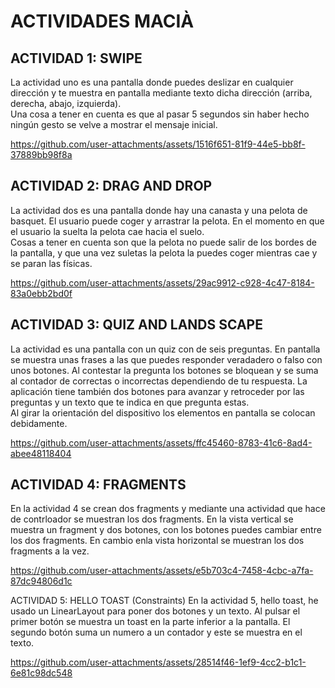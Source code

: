 # ACTIVIDADES MACIÀ

## ACTIVIDAD 1: SWIPE
  La actividad uno es una pantalla donde puedes deslizar en cualquier dirección y te muestra en pantalla mediante texto dicha dirección (arriba, derecha, abajo, izquierda).  
  Una cosa a tener en cuenta es que al pasar 5 segundos sin haber hecho ningún gesto se velve a mostrar el mensaje inicial.  
    
https://github.com/user-attachments/assets/1516f651-81f9-44e5-bb8f-37889bb98f8a


## ACTIVIDAD 2: DRAG AND DROP
  La actividad dos es una pantalla donde hay una canasta y una pelota de basquet. El usuario puede coger y arrastrar la pelota. En el momento en que el usuario la suelta la pelota cae hacia el suelo.   
  Cosas a tener  en cuenta son que la pelota no puede salir de los bordes de la pantalla, y que una vez suletas la pelota la puedes coger mientras cae y se paran las físicas.  
  
https://github.com/user-attachments/assets/29ac9912-c928-4c47-8184-83a0ebb2bd0f

## ACTIVIDAD 3: QUIZ AND LANDS SCAPE
  La actividad es una pantalla con un quiz con de seis preguntas. En pantalla se muestra unas frases a las que puedes responder veradadero o falso con unos botones. Al contestar la pregunta los botones se bloquean    y se suma al contador de correctas o incorrectas dependiendo de tu respuesta. La aplicación tiene también dos botones para avanzar y retroceder por las preguntas y un texto que te indica en que pregunta estas.  
  Al girar la orientación del dispositivo los elementos en pantalla se colocan debidamente.

  
https://github.com/user-attachments/assets/ffc45460-8783-41c6-8ad4-abee48118404

## ACTIVIDAD 4: FRAGMENTS
  En la actividad 4 se crean dos fragments y mediante una actividad que hace de contrloador se muestran los dos fragments. En la vista vertical se muestra un fragment y dos botones, con los botones puedes cambiar entre los dos fragments. En cambio enla vista horizontal se muestran los dos fragments a la vez.

https://github.com/user-attachments/assets/e5b703c4-7458-4cbc-a7fa-87dc94806d1c

ACTIVIDAD 5: HELLO TOAST (Constraints)
En la actividad 5, hello toast, he usado un LinearLayout para poner dos botones y un texto. Al pulsar el primer botón se muestra un toast en la parte inferior a la pantalla. El segundo botón suma un numero a un contador y este se muestra en el texto.




https://github.com/user-attachments/assets/28514f46-1ef9-4cc2-b1c1-6e81c98dc548


  

